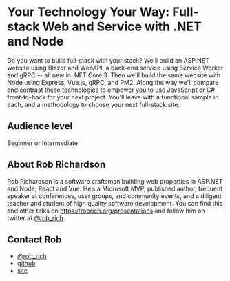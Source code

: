 Your Technology Your Way: Full-stack Web and Service with .NET and Node
=======================================================================

Do you want to build full-stack with your stack? We'll build an ASP.NET website using Blazor and WebAPI, a back-end service using Service Worker and gRPC -- all new in .NET Core 3. Then we'll build the same website with Node using Express, Vue.js, gRPC, and PM2. Along the way we'll compare and contrast these technologies to empower you to use JavaScript or C# front-to-back for your next project. You'll leave with a functional sample in each, and a methodology to choose your next full-stack site.

Audience level
--------------

Beginner or Intermediate

About Rob Richardson
--------------------

Rob Richardson is a software craftsman building web properties in ASP.NET and Node, React and Vue. He’s a Microsoft MVP, published author, frequent speaker at conferences, user groups, and community events, and a diligent teacher and student of high quality software development. You can find this and other talks on https://robrich.org/presentations and follow him on twitter at [@rob_rich](https://twitter.com/rob_rich).


Contact Rob
-----------

- [@rob_rich](https://twitter.com/rob_rich)
- [github](https://github.com/robrich)
- [site](https://robrich.org/)
